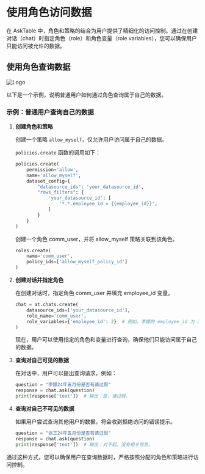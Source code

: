 # 使用角色访问数据

在 AskTable 中，角色和策略的结合为用户提供了精细化的访问控制。通过在创建对话（chat）时指定角色（role）和角色变量（role variables），您可以确保用户只能访问被允许的数据。

## 使用角色查询数据

<div className="img-center large">
  <img src="/img/asktable/at_play_role.png" alt="Logo" />
</div>

以下是一个示例，说明普通用户如何通过角色查询属于自己的数据。

### 示例：普通用户查询自己的数据

1. **创建角色和策略**

   创建一个策略 `allow_myself`，仅允许用户访问属于自己的数据。

   `policies.create` 函数的调用如下：

   ```python
   policies.create(
       permission='allow',
       name='allow_myself',
       dataset_config={
           "datasource_ids": 'your_datasource_id',
           "rows_filters": {
               'your_datasource_id': [
                   '*.*.employee_id = {{employee_id}}',
               ]
           }
       }
   )
    ```
   
    创建一个角色 comm_user，并将 allow_myself 策略关联到该角色。

    ```python
    roles.create(
        name='comm_user',
        policy_ids=['allow_myself_policy_id']
    )
    ```
2. **创建对话并指定角色**

    在创建对话时，指定角色 comm_user 并填充 employee_id 变量。
    ```python
    chat = at.chats.create(
        datasource_ids=['your_datasource_id'],
        role_name='comm_user',
        role_variables={'employee_id': 2}  # 例如，李娜的 employee_id 为 2
    )
    ```

    现在，用户可以使用指定的角色和变量进行查询，确保他们只能访问属于自己的数据。

3. **查询对自己可见的数据**

    在对话中，用户可以提出查询请求，例如：

    ```python
    question = "李娜24年五月份是否有请过假"
    response = chat.ask(question)
    print(response['text'])  # 输出：是，请过假。
    ```
   
4. **查询对自己不可见的数据**

    如果用户尝试查询其他用户的数据，将会收到拒绝访问的错误提示。

    ```python
    question = "张三24年五月份是否有请过假"
    response = chat.ask(question)
    print(response['text'])  # 输出：对不起，没有相关信息。
    ```
   
通过这种方式，您可以确保用户在查询数据时，严格按照分配的角色和策略进行访问控制。

